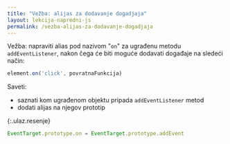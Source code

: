 ```yaml
---
title: "Vežba: alijas za dodavanje dogadjaja"
layout: lekcija-napredni-js
permalink: /vezba-alijas-za-dodavanje-dogadjaja
---
```


Vežba: napraviti alias pod nazivom "`on`" za ugrađenu metodu `addEventListener`, nakon čega će biti moguće dodavati događaje na sledeći način:

```js
element.on('click', povratnaFunkcija)
```

Saveti:
- saznati kom ugrađenom objektu pripada `addEventListener` metod
- dodati alijas na njegov prototip

{:.ulaz.resenje}
```js
EventTarget.prototype.on = EventTarget.prototype.addEvent
```